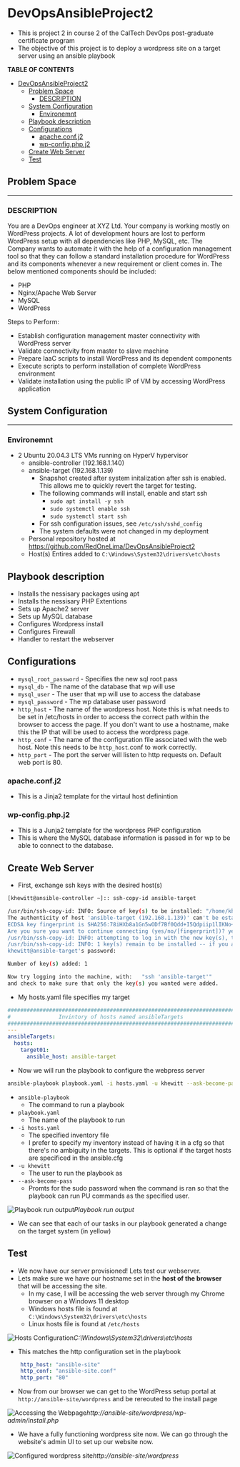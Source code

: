 # DevOpsAnsibleProject2

* This is project 2 in course 2 of the CalTech DevOps post-graduate certificate program
* The objective of this project is to deploy a wordpress site on a target server using an ansible playbook

**__TABLE OF CONTENTS__**
- [DevOpsAnsibleProject2](#devopsansibleproject2)
  - [Problem Space](#problem-space)
    - [DESCRIPTION](#description)
  - [System Configuration](#system-configuration)
    - [Environemnt](#environemnt)
  - [Playbook description](#playbook-description)
  - [Configurations](#configurations)
    - [apache.conf.j2](#apacheconfj2)
    - [wp-config.php.j2](#wp-configphpj2)
  - [Create Web Server](#create-web-server)
  - [Test](#test)

## Problem Space

---

### DESCRIPTION

You are a DevOps engineer at XYZ Ltd. Your company is working mostly on WordPress projects. A lot of development hours are lost to perform WordPress setup with all dependencies like PHP, MySQL, etc. The Company wants to automate it with the help of a configuration management tool so that they can follow a standard installation procedure for WordPress and its components whenever a new requirement or client comes in. The below mentioned components should be included:

- PHP
- Nginx/Apache Web Server
- MySQL
- WordPress
 

Steps to Perform:

- Establish configuration management master connectivity with WordPress server
- Validate connectivity from master to slave machine
- Prepare IaaC scripts to install WordPress and its dependent components
- Execute scripts to perform installation of complete WordPress environment
- Validate installation using the public IP of VM by accessing WordPress application

## System Configuration

---

### Environemnt 

* 2 Ubuntu 20.04.3 LTS VMs running on HyperV hypervisor
  * ansible-controller (192.168.1.140)
  * ansible-target (192.168.1.139)
    - Snapshot created after system initalization after ssh is enabled. This allows me to quickly revert the target for testing.
    - The following commands will install, enable and start ssh
      - `sudo apt install -y ssh`
      - `sudo systemctl enable ssh`
      - `sudo systemctl start ssh`
    - For ssh configuration issues, see `/etc/ssh/sshd_config`
    - The system defaults were not changed in my deployment
  * Personal repository hosted at https://github.com/RedOneLima/DevOpsAnsibleProject2
  * Host(s) Entires added to `C:\Windows\System32\drivers\etc\hosts`

## Playbook description

* Installs the nessisary packages using apt
* Installs the nessisary PHP Extentions
* Sets up Apache2 server
* Sets up MySQL database
* Configures Wordpress install
* Configures Firewall
* Handler to restart the webserver

## Configurations

* `mysql_root_password` - Specifies the new sql root pass
* `mysql_db` - The name of the database that wp will use
* `mysql_user` - The user that wp will use to access the database
* `mysql_password` - The wp database user password
* `http_host` - The name of the wordpress host. Note this is what needs to be set in /etc/hosts in order to access the correct path within the browser to access the page. If you don't want to use a hostname, make this the IP that will be used to access the wordpress page.
* `http_conf` - The name of the configuration file associated with the web host. Note this needs to be `http_host`.conf to work correctly.
* `http_port` - The port the server will listen to http requests on. Default web port is 80.

### apache.conf.j2

* This is a Jinja2 template for the virtaul host definintion

### wp-config.php.j2

* This is a Junja2 template for the wordpress PHP configuration
* This is where the MySQL database information is passed in for wp to be able to connect to the database.

## Create Web Server

* First, exchange ssh keys with the desired host(s)

```bash
[khewitt@ansible-controller ~]:: ssh-copy-id ansible-target

/usr/bin/ssh-copy-id: INFO: Source of key(s) to be installed: "/home/khewitt/.ssh/id_rsa.pub"
The authenticity of host 'ansible-target (192.168.1.139)' can't be established.
ECDSA key fingerprint is SHA256:78iHXb8a1Gn5wODf7Bf0Qdd+I5Qdpiip1lIKNo+Fcs0.
Are you sure you want to continue connecting (yes/no/[fingerprint])? yes
/usr/bin/ssh-copy-id: INFO: attempting to log in with the new key(s), to filter out any that are already installed
/usr/bin/ssh-copy-id: INFO: 1 key(s) remain to be installed -- if you are prompted now it is to install the new keys
khewitt@ansible-target's password:

Number of key(s) added: 1

Now try logging into the machine, with:   "ssh 'ansible-target'"
and check to make sure that only the key(s) you wanted were added.

```


* My hosts.yaml file specifies my target

```yaml
#############################################################################
#               Invintory of hosts named ansibleTargets
#############################################################################
---
ansibleTargets:
  hosts:
    target01:
      ansible_host: ansible-target
```

* Now we will run the playbook to configure the webpress server

```bash
ansible-playbook playbook.yaml -i hosts.yaml -u khewitt --ask-become-pass
```

* `ansible-playbook`
  - The command to run a playbook
* `playbook.yaml`
  - The name of the playbook to run
* `-i hosts.yaml`
  - The specified inventory file
  - I prefer to specify my inventory instead of having it in a cfg so that there's no ambiguity in the targets. This is optional if the target hosts are specificed in the ansible.cfg
* `-u khewitt`
  - The user to run the playbook as
* `--ask-become-pass`
  - Promts for the sudo password when the command is ran so that the playbook can run PU commands as the specified user.


![Playbook run output](./images/playbook-run-output.png)*Playbook run output*

* We can see that each of our tasks in our playbook generated a change on the target system (in yellow)

## Test

* We now have our server provisioned! Lets test our webserver.
* Lets make sure we have our hostname set in the **__host of the browser__** that will be accessing the site.
  * In my case, I will be accessing the web server through my Chrome browser on a Windows 11 desktop
  * Windows hosts file is found at `C:\Windows\System32\drivers\etc\hosts`
  * Linux hosts file is found at `/etc/hosts`

![Hosts Configuration](images/hosts-config.png)*C:\Windows\System32\drivers\etc\hosts*

* This matches the http configuration set in the playbook

```yaml
    http_host: "ansible-site"
    http_conf: "ansible-site.conf"
    http_port: "80"
```

* Now from our browser we can get to the WordPress setup portal at `http://ansible-site/wordpress` and be rereouted to the install page

![Accessing the Webpage](./images/access-webpage.png)*http://ansible-site/wordpress/wp-admin/install.php*

* We have a fully functioning wordpress site now. We can go through the website's admin UI to set up our website now. 

![Configured wordpress site](./images/wordpress-site.png)*http://ansible-site/wordpress*